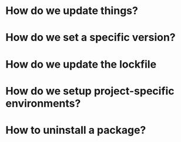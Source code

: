 # How do we update things?

# How do we set a specific version?

# How do we update the lockfile

# How do we setup project-specific environments?

# How to uninstall a package?
